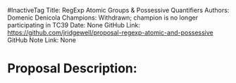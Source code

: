 #InactiveTag
Title: RegExp Atomic Groups & Possessive Quantifiers
Authors: Domenic Denicola
Champions: Withdrawn; champion is no longer participating in TC39
Date: None
GitHub Link: https://github.com/jridgewell/proposal-regexp-atomic-and-possessive
GitHub Note Link: None

# Proposal Description:

